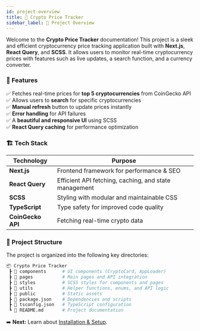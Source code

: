 ```yaml
---
id: project-overview
title: 🚀 Crypto Price Tracker
sidebar_label: 📌 Project Overview
---
```


Welcome to the **Crypto Price Tracker** documentation! This project is a sleek and efficient cryptocurrency price tracking application built with **Next.js**, **React Query**, and **SCSS**. It allows users to monitor real-time cryptocurrency prices with features such as live updates, a search function, and a currency converter.

### 🌟 Features
✅ Fetches real-time prices for **top 5 cryptocurrencies** from CoinGecko API  
✅ Allows users to **search** for specific cryptocurrencies  
✅ **Manual refresh** button to update prices instantly  
✅ **Error handling** for API failures  
✅ A **beautiful and responsive UI** using SCSS  
✅ **React Query caching** for performance optimization

### 🏗️ Tech Stack
| Technology | Purpose |
|------------|---------|
| **Next.js** | Frontend framework for performance & SEO |
| **React Query** | Efficient API fetching, caching, and state management |
| **SCSS** | Styling with modular and maintainable CSS |
| **TypeScript** | Type safety for improved code quality |
| **CoinGecko API** | Fetching real-time crypto data |

### 📂 Project Structure
The project is organized into the following key directories:

```bash
📦 Crypto Price Tracker
 ┣ 📂 components      # UI components (CryptoCard, AppLoader)
 ┣ 📂 pages           # Main pages and API integration
 ┣ 📂 styles          # SCSS styles for components and pages
 ┣ 📂 utils           # Helper functions, enums, and API logic
 ┣ 📂 public          # Static assets
 ┣ 📜 package.json    # Dependencies and scripts
 ┣ 📜 tsconfig.json   # TypeScript configuration
 ┗ 📜 README.md       # Project documentation
 ```
➡️ **Next:** Learn about [Installation & Setup](./components.md).
